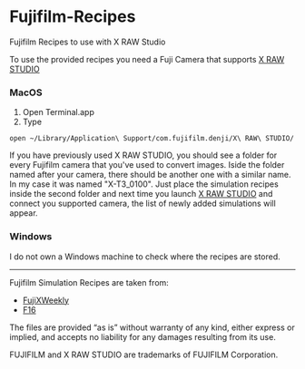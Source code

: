 # Fujifilm-Recipes

Fujifilm Recipes to use with X RAW Studio

To use the provided recipes you need a Fuji Camera that supports [X RAW STUDIO](https://fujifilm-x.com/en-us/stories/fujifilm-x-raw-studio-features-users-guide/)

### MacOS 

1. Open Terminal.app
2. Type
```Shell
open ~/Library/Application\ Support/com.fujifilm.denji/X\ RAW\ STUDIO/
```
If you have previously used X RAW STUDIO, you should see a folder for every Fujifilm camera that you've used to convert images. Iside the folder named after your camera, there should be another one with a similar name. In my case it was named "X-T3_0100". Just place the simulation recipes inside the second folder and next time you launch [X RAW STUDIO](https://fujifilm-x.com/en-us/stories/fujifilm-x-raw-studio-features-users-guide/) and connect you supported camera, the list of newly added simulations will appear.

### Windows

I do not own a Windows machine to check where the recipes are stored.

---

Fujifilm Simulation Recipes are taken from:
- [FujiXWeekly](http://fujixweekly.com/)
- [F16](https://www.f16.click)

The files are provided  “as is” without warranty of any kind, either express or implied, and accepts no liability for any damages resulting from its use.

FUJIFILM and X RAW STUDIO are trademarks of FUJIFILM Corporation.

